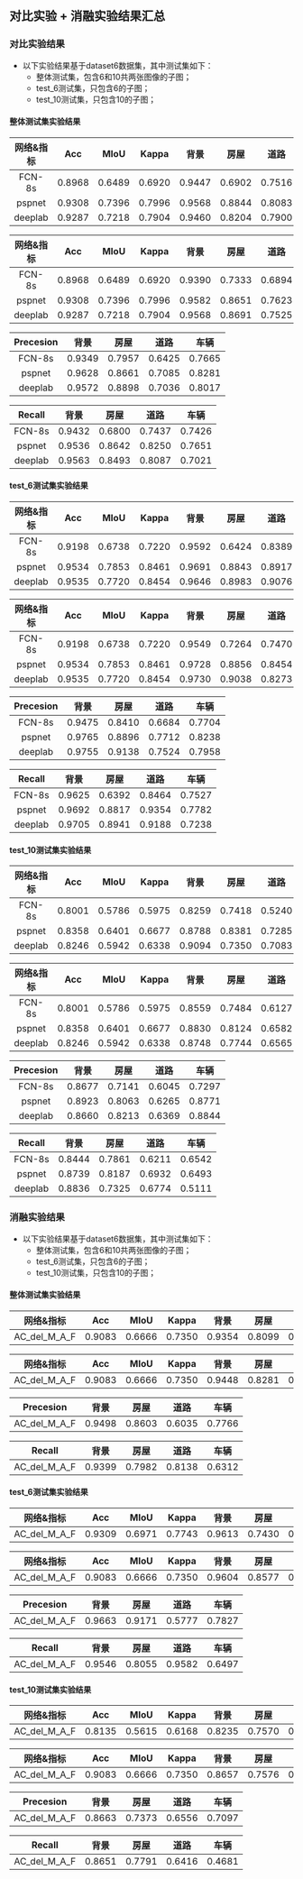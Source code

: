 ## 对比实验 + 消融实验结果汇总

### 对比实验结果
- 以下实验结果基于dataset6数据集，其中测试集如下：
  - 整体测试集，包含6和10共两张图像的子图；
  - test_6测试集，只包含6的子图；
  - test_10测试集，只包含10的子图；

#### 整体测试集实验结果

|     网络&指标    |  Acc   |  MIoU  | Kappa  |  背景  |  房屋  |  道路  |  车辆  |
| :-----: | :----: | :----: | :----: | :----: | :----: | :----: | :----: |
|  FCN-8s  | 0.8968 | 0.6489 | 0.6920 | 0.9447 | 0.6902 | 0.7516 | 0.7465 |
|  pspnet  | 0.9308 | 0.7396 | 0.7996 | 0.9568 | 0.8844 | 0.8083 | 0.7494 |
|  deeplab  | 0.9287 | 0.7218 | 0.7904 | 0.9460 | 0.8204 | 0.7900 | 0.7151 |

|     网络&指标    |  Acc   |  MIoU  | Kappa  |  背景  |  房屋  |  道路  |  车辆  |
| :-----: | :----: | :----: | :----: | :----: | :----: | :----: | :----: |
|  FCN-8s  | 0.8968 | 0.6489 | 0.6920 | 0.9390 | 0.7333 | 0.6894 | 0.7544 |
|  pspnet  | 0.9308 | 0.7396 | 0.7996 | 0.9582 | 0.8651 | 0.7623 | 0.7954 |
|  deeplab  | 0.9287 | 0.7218 | 0.7904 | 0.9568 | 0.8691 | 0.7525 | 0.7486 |

|     Precesion    |  背景  |  房屋  |  道路  |  车辆  |
| :-----: | :----: | :----: | :----: | :----: |
|  FCN-8s  | 0.9349 | 0.7957 | 0.6425 | 0.7665 |
|  pspnet  | 0.9628 | 0.8661 | 0.7085 | 0.8281 |
|  deeplab | 0.9572 | 0.8898 | 0.7036 | 0.8017 |

|    Recall    |  背景  |  房屋  |  道路  |  车辆  |
| :-----: | :----: | :----: | :----: | :----: |
|  FCN-8s  | 0.9432 | 0.6800 | 0.7437 | 0.7426 |
|  pspnet  | 0.9536 | 0.8642 | 0.8250 | 0.7651 |
|  deeplab | 0.9563 | 0.8493 | 0.8087 | 0.7021 |


#### test_6测试集实验结果

|     网络&指标    |  Acc   |  MIoU  | Kappa  |  背景  |  房屋  |  道路  |  车辆  |
| :-----: | :----: | :----: | :----: | :----: | :----: | :----: | :----: |
|  FCN-8s  | 0.9198 | 0.6738 | 0.7220 | 0.9592 | 0.6424 | 0.8389 | 0.7756 |
|  pspnet  | 0.9534 | 0.7853 | 0.8461 | 0.9691 | 0.8843 | 0.8917 | 0.7792 |
|  deeplab  | 0.9535 | 0.7720 | 0.8454 | 0.9646 | 0.8983 | 0.9076 | 0.7433 |

|     网络&指标    |  Acc   |  MIoU  | Kappa  |  背景  |  房屋  |  道路  |  车辆  |
| :-----: | :----: | :----: | :----: | :----: | :----: | :----: | :----: |
|  FCN-8s  | 0.9198 | 0.6738 | 0.7220 | 0.9549 | 0.7264 | 0.7470 | 0.7614 |
|  pspnet  | 0.9534 | 0.7853 | 0.8461 | 0.9728 | 0.8856 | 0.8454 | 0.8004 |
|  deeplab  | 0.9535 | 0.7720 | 0.8454 | 0.9730 | 0.9038 | 0.8273 | 0.7581 |

|     Precesion    |  背景  |  房屋  |  道路  |  车辆  |
| :-----: | :----: | :----: | :----: | :----: |
|  FCN-8s  | 0.9475 | 0.8410 | 0.6684 | 0.7704 |
|  pspnet  | 0.9765 | 0.8896 | 0.7712 | 0.8238 |
|  deeplab | 0.9755 | 0.9138 | 0.7524 | 0.7958 |

|    Recall    |  背景  |  房屋  |  道路  |  车辆  |
| :-----: | :----: | :----: | :----: | :----: |
|  FCN-8s  | 0.9625 | 0.6392 | 0.8464 | 0.7527 |
|  pspnet  | 0.9692 | 0.8817 | 0.9354 | 0.7782 |
|  deeplab | 0.9705 | 0.8941 | 0.9188 | 0.7238 |

#### test_10测试集实验结果

|     网络&指标    |  Acc   |  MIoU  | Kappa  |  背景  |  房屋  |  道路  |  车辆  |
| :-----: | :----: | :----: | :----: | :----: | :----: | :----: | :----: |
|  FCN-8s  | 0.8001 | 0.5786 | 0.5975 | 0.8259 | 0.7418 | 0.5240 | 0.7309 |
|  pspnet  | 0.8358 | 0.6401 | 0.6677 | 0.8788 | 0.8381 | 0.7285 | 0.6443 |
|  deeplab  | 0.8246 | 0.5942 | 0.6338 | 0.9094 | 0.7350 | 0.7083 | 0.4312 |

|     网络&指标    |  Acc   |  MIoU  | Kappa  |  背景  |  房屋  |  道路  |  车辆  |
| :-----: | :----: | :----: | :----: | :----: | :----: | :----: | :----: |
|  FCN-8s  | 0.8001 | 0.5786 | 0.5975 | 0.8559 | 0.7484 | 0.6127 | 0.6899 |
|  pspnet  | 0.8358 | 0.6401 | 0.6677 | 0.8830 | 0.8124 | 0.6582 | 0.7462 |
|  deeplab  | 0.8246 | 0.5942 | 0.6338 | 0.8748 | 0.7744 | 0.6565 | 0.6478 |

|     Precesion    |  背景  |  房屋  |  道路  |  车辆  |
| :-----: | :----: | :----: | :----: | :----: |
|  FCN-8s  | 0.8677 | 0.7141 | 0.6045 | 0.7297 |
|  pspnet  | 0.8923 | 0.8063 | 0.6265 | 0.8771 |
|  deeplab | 0.8660 | 0.8213 | 0.6369 | 0.8844 |

|    Recall    |  背景  |  房屋  |  道路  |  车辆  |
| :-----: | :----: | :----: | :----: | :----: |
|  FCN-8s  | 0.8444 | 0.7861 | 0.6211 | 0.6542 |
|  pspnet  | 0.8739 | 0.8187 | 0.6932 | 0.6493 |
|  deeplab | 0.8836 | 0.7325 | 0.6774 | 0.5111 |


### 消融实验结果
- 以下实验结果基于dataset6数据集，其中测试集如下：
  - 整体测试集，包含6和10共两张图像的子图；
  - test_6测试集，只包含6的子图；
  - test_10测试集，只包含10的子图；

#### 整体测试集实验结果

|     网络&指标    |  Acc   |  MIoU  | Kappa  |  背景  |  房屋  |  道路  |  车辆  |
| :-----: | :----: | :----: | :----: | :----: | :----: | :----: | :----: |
|  AC_del_M_A_F  | 0.9083 | 0.6666 | 0.7350 | 0.9354 | 0.8099 | 0.8536 | 0.5953 |

|     网络&指标    |  Acc   |  MIoU  | Kappa  |  背景  |  房屋  |  道路  |  车辆  |
| :-----: | :----: | :----: | :----: | :----: | :----: | :----: | :----: |
|  AC_del_M_A_F  | 0.9083 | 0.6666 | 0.7350 | 0.9448 | 0.8281 | 0.6930 | 0.6964 |

|     Precesion    |  背景  |  房屋  |  道路  |  车辆  |
| :-----: | :----: | :----: | :----: | :----: |
|  AC_del_M_A_F  | 0.9498 | 0.8603 | 0.6035 | 0.7766 |

|    Recall    |  背景  |  房屋  |  道路  |  车辆  |
| :-----: | :----: | :----: | :----: | :----: |
|  AC_del_M_A_F  | 0.9399 | 0.7982 | 0.8138 | 0.6312 |

#### test_6测试集实验结果

|     网络&指标    |  Acc   |  MIoU  | Kappa  |  背景  |  房屋  |  道路  |  车辆  |
| :-----: | :----: | :----: | :----: | :----: | :----: | :----: | :----: |
|  AC_del_M_A_F  | 0.9309 | 0.6971 | 0.7743 | 0.9613 | 0.7430 | 0.9542 | 0.6058 |

|     网络&指标    |  Acc   |  MIoU  | Kappa  |  背景  |  房屋  |  道路  |  车辆  |
| :-----: | :----: | :----: | :----: | :----: | :----: | :----: | :----: |
|  AC_del_M_A_F  | 0.9083 | 0.6666 | 0.7350 | 0.9604 | 0.8577 | 0.7208 | 0.7100 |

|     Precesion    |  背景  |  房屋  |  道路  |  车辆  |
| :-----: | :----: | :----: | :----: | :----: |
|  AC_del_M_A_F  | 0.9663 | 0.9171 | 0.5777 | 0.7827 |

|    Recall    |  背景  |  房屋  |  道路  |  车辆  |
| :-----: | :----: | :----: | :----: | :----: |
|  AC_del_M_A_F  | 0.9546 | 0.8055 | 0.9582 | 0.6497 |


#### test_10测试集实验结果

|     网络&指标    |  Acc   |  MIoU  | Kappa  |  背景  |  房屋  |  道路  |  车辆  |
| :-----: | :----: | :----: | :----: | :----: | :----: | :----: | :----: |
| AC_del_M_A_F  | 0.8135 | 0.5615 | 0.6168 | 0.8235 | 0.7570 | 0.6321 | 0.4760 |

|     网络&指标    |  Acc   |  MIoU  | Kappa  |  背景  |  房屋  |  道路  |  车辆  |
| :-----: | :----: | :----: | :----: | :----: | :----: | :----: | :----: |
|  AC_del_M_A_F  | 0.9083 | 0.6666 | 0.7350 | 0.8657 | 0.7576 | 0.6485 | 0.5641 |

|     Precesion    |  背景  |  房屋  |  道路  |  车辆  |
| :-----: | :----: | :----: | :----: | :----: |
|  AC_del_M_A_F  | 0.8663 | 0.7373 | 0.6556 | 0.7097 |

|    Recall    |  背景  |  房屋  |  道路  |  车辆  |
| :-----: | :----: | :----: | :----: | :----: |
|  AC_del_M_A_F  | 0.8651 | 0.7791 | 0.6416 | 0.4681 |

